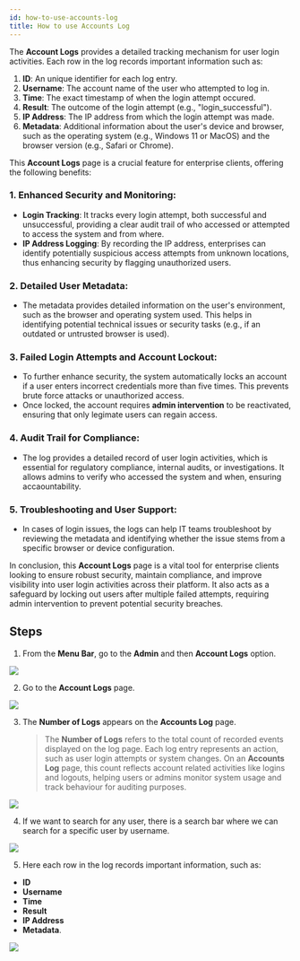 ```yaml
---
id: how-to-use-accounts-log
title: How to use Accounts Log
---
```


The **Account Logs** provides a detailed tracking mechanism for user login activities. Each row in the log records important information such as:
1. **ID**: An unique identifier for each log entry.
2. **Username**: The account name of the user who attempted to log in.
3. **Time**: The exact timestamp of when the login attempt occured.
4. **Result**: The outcome of the login attempt (e.g., "login_successful").
5. **IP Address**: The IP address from which the login attempt was made.
6. **Metadata**: Additional information about the user's device and browser, such as the operating system (e.g., Windows 11 or MacOS) and the browser version (e.g., Safari or Chrome).

This **Account Logs** page is a crucial feature for enterprise clients, offering the following benefits:

### 1. **Enhanced Security and Monitoring**:
- **Login Tracking**: It tracks every login attempt, both successful and unsuccessful, providing a clear audit trail of who accessed or attempted to access the system and from where.
- **IP Address Logging**: By recording the IP address, enterprises can identify potentially suspicious access attempts from unknown locations, thus enhancing security by flagging unauthorized users.

### 2. **Detailed User Metadata**:
- The metadata provides detailed information on the user's environment, such as the browser and operating system used. This helps in identifying potential technical issues or security tasks (e.g., if an outdated or untrusted browser is used).

### 3. **Failed Login Attempts and Account Lockout**:
- To further enhance security, the system automatically locks an account if a user enters incorrect credentials more than five times. This prevents brute force attacks or unauthorized access.
- Once locked, the account requires **admin intervention** to be reactivated, ensuring that only legimate users can regain access.

### 4. **Audit Trail for Compliance**:
- The log provides a detailed record of user login activities, which is essential for regulatory compliance, internal audits, or investigations. It allows admins to verify who accessed the system and when, ensuring accaountability.

### 5. **Troubleshooting and User Support**:
- In cases of login issues, the logs can help IT teams troubleshoot by reviewing the metadata and identifying whether the issue stems from a specific browser or device configuration.

In conclusion, this **Account Logs** page is a vital tool for enterprise clients looking to ensure robust security, maintain compliance, and improve visibility into user login activities across their platform. It also acts as a safeguard by locking out users after multiple failed attempts, requiring admin intervention to prevent potential security breaches.

## Steps

1. From the **Menu Bar**, go to the **Admin** and then **Account Logs** option.

![](/img/how-tos/how-to-use-accounts-log/account-logs.png)

2. Go to the **Account Logs** page.

![](/img/how-tos/how-to-use-accounts-log/log-page.png)

3. The **Number of Logs** appears on the **Accounts Log** page.
   > The **Number of Logs** refers to the total count of recorded events displayed on the log page. Each log entry represents an action, such as user login attempts or system changes. On an **Accounts Log** page, this count reflects account related activities like logins and logouts, helping users or admins monitor system usage and track behaviour for auditing purposes.

![](/img/how-tos/how-to-use-accounts-log/log-number.png)

4. If we want to search for any user, there is a search bar where we can search for a specific user by username.

![](/img/how-tos/how-to-use-accounts-log/search-log.png)

5. Here each row in the log records important information, such as:
- **ID**
- **Username**
- **Time**
- **Result**
- **IP Address**
- **Metadata**.

![](/img/how-tos/how-to-use-accounts-log/log-info.png)